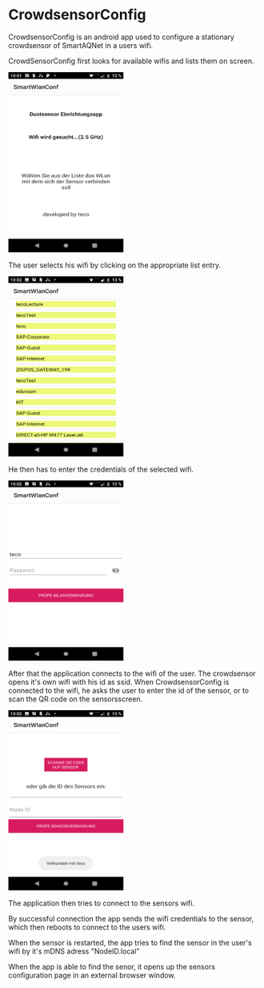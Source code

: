 # CrowdsensorConfig

CrowdsensorConfig is an android app used to configure a stationary crowdsensor of SmartAQNet in a users wifi. 

CrowdSensorConfig first looks for available wifis and lists them on screen.

<img src="images/Screenshot_20200228-100153.png"  width="230" height="360">

The user selects his wifi by clicking on the appropriate list entry.

<img src="images/Screenshot_20200228-100205.png"  width="230" height="360">

He then has to enter the credentials of the selected wifi.

<img src="images/Screenshot_20200228-100219.png"  width="230" height="360">

After that the application connects to the wifi of the user. The crowdsensor opens it's own wifi with his id as ssid. When CrowdsensorConfig is connected to the wifi, he asks the user to enter the id of the sensor, or to scan the QR code on the sensorsscreen.

<img src="images/Screenshot_20200228-100249.png"  width="230" height="360">

The application then tries to connect to the sensors wifi.

By successful connection the app sends the wifi credentials to the sensor, which then reboots to connect to the users wifi.

When the sensor is restarted, the app tries to find the sensor in the user's wifi by it's mDNS adress "NodeID.local"

When the app is able to find the senor, it opens up the sensors configuration page in an external browser window.

